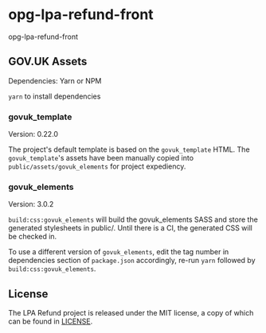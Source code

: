 # opg-lpa-refund-front
opg-lpa-refund-front

## GOV.UK Assets

Dependencies: Yarn or NPM

`yarn` to install dependencies

### govuk_template
Version: 0.22.0

The project's default template is based on the `govuk_template` HTML. The `govuk_template`'s assets have been manually copied into `public/assets/govuk_elements` for project expediency.

### govuk_elements
Version: 3.0.2

`build:css:govuk_elements` will build the govuk_elements SASS and store the generated stylesheets in public/. Until there is a CI, the generated CSS will be checked in.

To use a different version of `govuk_elements`, edit the tag number in dependencies section of `package.json` accordingly, re-run `yarn` followed by `build:css:govuk_elements`.

License
-------

The LPA Refund project is released under the MIT license, a copy of which can be found in [LICENSE](LICENSE).
